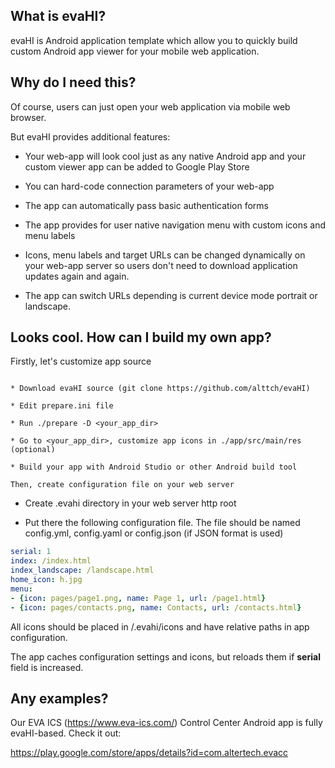 What is evaHI?
--------------

evaHI is Android application template which allow you to quickly build custom
Android app viewer for your mobile web application.

Why do I need this?
-------------------

Of course, users can just open your web application via mobile web browser.

But evaHI provides additional features:

* Your web-app will look cool just as any native Android app and your custom
  viewer app can be added to Google Play Store

* You can hard-code connection parameters of your web-app

* The app can automatically pass basic authentication forms

* The app provides for user native navigation menu with custom icons and menu
  labels

* Icons, menu labels and target URLs can be changed dynamically on your web-app
  server so users don't need to download application updates again and again.

* The app can switch URLs depending is current device mode portrait or
  landscape.

Looks cool. How can I build my own app?
---------------------------------------

Firstly, let's customize app source
~~~~~~~~~~~~~~~~~~~~~~~~~~~~~~~~~~~

* Download evaHI source (git clone https://github.com/alttch/evaHI)

* Edit prepare.ini file

* Run ./prepare -D <your_app_dir>

* Go to <your_app_dir>, customize app icons in ./app/src/main/res (optional)

* Build your app with Android Studio or other Android build tool

Then, create configuration file on your web server
~~~~~~~~~~~~~~~~~~~~~~~~~~~~~~~~~~~~~~~~~~~~~~~~~~

* Create .evahi directory in your web server http root

* Put there the following configuration file. The file should be named
  config.yml, config.yaml or config.json (if JSON format is used)

```yaml
serial: 1
index: /index.html
index_landscape: /landscape.html
home_icon: h.jpg
menu:
- {icon: pages/page1.png, name: Page 1, url: /page1.html}
- {icon: pages/contacts.png, name: Contacts, url: /contacts.html}
```

All icons should be placed in /.evahi/icons and have relative paths in
app configuration.

The app caches configuration settings and icons, but reloads them if **serial**
field is increased.

Any examples?
-------------

Our EVA ICS (https://www.eva-ics.com/) Control Center Android app is fully
evaHI-based. Check it out:

https://play.google.com/store/apps/details?id=com.altertech.evacc

